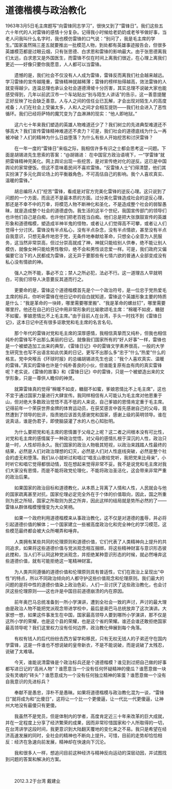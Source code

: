 #                                         道德楷模与政治教化
    
   1963年3月5日毛主席题写“向雷锋同志学习”，很快又到了“雷锋日”。我们这些五六十年代的人对雷锋的感情十分复杂。记得我小时候给老奶奶或老爷爷做好事，当老人问我叫什么名字时，我也模仿雷锋的口气说：“别问了，我是毛主席的学生。”国家虽然隔三差五就要推出一批模范人物，到处都有英雄事迹报告会，但很多英雄模范都是过眼云烟，只有张思德、白求恩和雷锋的影响最大。由于张思德离我们太远，白求恩又是外国医生，而雷锋不仅在时间上离我们很近，在心理上离我们更近——好像只要你我愿意，人人都可以当雷锋。

　　遗憾的是，我们社会不仅没有人人成为雷锋，雷锋反而离我们社会越来越远。学习雷锋的宣传越隆重，雷锋精神就越稀薄；雷锋的榜样抬得越高，效法雷锋的人就变得越少。连温总理也承认全社会道德滑坡十分厉害，其实总理不说破大家也能感受得到，几年以前武汉市一个车站贴出“别与陌生人讲话”的告示，这一善意提醒正好反映了社会缺乏善意。人与人之间的信任业已瓦解，才会出现对陌生人的高度戒备；人们在社会上受骗太多，人和人之间才会相互提防——我们社会进入了恶性循环。我们已经将萨特的魔咒变为了血淋淋的现实：“他人即地狱。”

　　这六七十年来我们塑造的英雄人物难道还少了？我们树立的先进典型难道还不够高大？我们宣传雷锋精神难道还不卖力？可是，我们社会的道德底线为什么一再被冲破？人们的精神为什么日益堕落？为什么有些人开始挖苦和讨厌雷锋？

　　在一年一度的“雷锋日”来临之际，我相信许多有识之士都会思考这一问题。下面是胡锡进先生思索的答案：“@胡锡进： 在中国官方政治语境下，一“学雷锋”就把雷锋精神完美化。网上舆论出现一些挖苦，是对宣传绝对化的逆反。这已是中国舆论的家常便饭。但这不意味着民间不喜欢雷锋。“反雷锋人士”们得清楚，他们其实扮演了多元化舆论场上的平衡器角色，不可高估自己的影响。我个人喜欢真实、温暖的雷锋。”

　　胡总编将人们“挖苦”雷锋，看成是对官方完美化雷锋的逆反心理。这只说到了问题的一个方面，而且还不是最本质的方面。过分美化雷锋造成社会的逆反心理，那还是不幸不中的万幸，将模范人物不断神化和圣化，不是造成整个社会的弱智愚昧，就是造成整个社会的道德虚伪。我生活的这半个世纪，我国宣传部门的领导们也许他们自己是白痴，也许他们把老百姓当白痴。他们总是把大张旗鼓宣传的英雄形象和道德楷模，塑造成半神半鬼的怪物，或者让人们觉得高不可攀，或者让人们觉得十分讨厌。雷锋没有半点私心，没有半点杂念，没有半点情欲，甚至没有半点自我意识，只想无条件地忠于党，无条件地奉献给革命，只想全心全意为人民服务，这当然非常崇高，但过分崇高就成了神，神就只能给别人供奉，绝不能让别人模仿，就像女神只能给男性敬仰，绝不会和男性谈恋爱一样。可是，我们政府又偏偏要它治下的人民都成为雷锋，这无异于要那些有七情六欲的普通人全部变成没有私心没有情欲的神。

　　强人之所不能，事必不立；禁人之所必犯，法必不行。这一道理古人早就明白，可我们领导人决意要反其道而行之。

　　更要命的是，雷锋这个道德楷模首先是个一个政治符号，是一位忠于党热爱毛主席的标兵，你听听雷锋在他日记中的自白就知道，雷锋这个英雄形象主要的特质是什么：“我是革命的一块砖，哪里需要哪里搬”、“我是革命的螺丝钉”，哪里需要哪里拧。他还在自己的日记中用非常形象的比喻歌颂毛主席：“棉暖不如皮，糖甜不如蜜，爹娘恩情比不上毛主席。”由于目前人在台湾，手头一时找不到《雷锋日记》，这本日记中还有很多讴歌党和毛主席的名言名句。

　　那个年代的雷锋对党和毛主席的深厚感情，我相信真挚而又纯朴，但我也相信纯朴的雷锋写不出那么美丽的日记。就像我们国家所有的“好人好事”一样，雷锋也是一个被塑造加工出来的典型，《雷锋日记》中的雷锋文学素养很高，一般的大学生研究生也写不出语言如此优美的日记，更写不出那么多“忠于”什么“热爱”什么的格言。党中央喉舌《环球时报》的总编胡锡进先生也说：“我个人喜欢真实、温暖的雷锋。”真实的雷锋也许是个纯朴善良的小伙，但谁能复原有血有肉的真实雷锋呢？老实说，《雷锋的故事》和《雷锋日记》中的雷锋，只是一个被塑造出来的文学形象，只是一尊供人瞻仰的神灵。

　　就算雷锋真的觉得“棉暖不如皮，糖甜不如蜜，爹娘恩情比不上毛主席”，这也不宜于通过国家力量进行大肆宣传。我同样相信有人可能认为毛主席对他恩重于山，但对绝大多数政治觉悟不高不低的人来说，自己爹娘的恩情肯定重于毛主席。记得前年一个荣获世界金牌的体育运动员，在获奖感言中首先感谢自己的父母，竟然遭到了领导的批评，指责她应该首先感谢党和国家，感谢上级的英明领导。谁在说真话，谁是伪君子，即使脑袋灌了水的人也心知肚明。

　　为什么要把党和毛主席的恩情置于父母之上呢？这二者之间根本没有可比性，对党和毛主席的感情属于一种政治觉悟，对父母的感情扎根于深沉的人性，政治只是一时，人性却将永久。我们国家的政治人物极其短视，以政治来践踏人性最终的结果，必然是人们对政治理想的幻灭，必然是人们对人性底线突破，必然是整个社会的虚无和堕落。我们从小就听过和唱过“唱支山歌给党听，我把党来比母亲”，小时听它和唱它觉得都很动情，现在想起来觉得非常不妥。我不是说党和毛主席对我们大家没有恩情，而是不能将政党伦理化，不能将政治圣洁化，这会带来非常严重的政治后果。

　　如果国家的政治目标和道德教化，从本质上背离了人情和人性，人民就会与他的国家疏离甚至对抗，国家伦理必定完全外在于个体的价值取向，因此，国之所重则为民之所轻，国家之所取则为民之所弃，因此这样的结局就是势所必然的了——雷锋从群体楷模慢慢变为大众笑柄。

　　如果一个政府利用道德楷模来从事政治教化，这不仅是对道德的羞辱，并必将引起道德价值的解体；一个国家建立一些被高度政治化和完全神化的学习模范，这些模范最终都会被大众所嘲弄和唾弃。

　　人类拥有某些共同的伦理原则和道德价值，它们代表了人类精神向上提升的共同追求，如果将这些道德价值与党派观念相互捆绑，将这些精神财富与意识形态彼此搅和，当人们不认同这种党派观念，并拒绝某种意识形态的时候，就必然唾弃这些道德价值，就有可能拒绝这一笔精神财富。

　　为人类共同遵循的道德价值和伦理原则具有普适性，它们在政治上呈现出“中性”的特点，所以不同政治倾向的人都守护这些价值观念和伦理原则。我们最大的问题的是将中性的道德价值染上政治色彩，人们一旦讨厌了这些政治教化，也会讨厌这些伦理原则——这也许是中国目前道德崩溃的内在原因。

　　前年奥巴马总统准备到一所小学演讲，遭到全社会一致的声讨，声讨的最大理由是政治人物不能把党派观念带进学校中，最后是奥巴马总统放弃了这次演讲。大家想一想，如果这件事发生在中国，国家最高领导人要到哪所小学演讲，那不仅是这所小学的荣耀，也是这个县的荣耀，也是这个省的荣耀。谁还会谁还敢拒绝国家最高领导呢？我们这里权力没有任何边界，政治教化伸展到每个角落。

　　有权有钱人的后代纷纷去西方留学和移民，只有无权无钱人的子弟还守在国内学雷锋，这是一件谁也不想说破的皇帝新衣，不是不能说破，而是说破了太残忍，说破了太难堪。

　　今天，谁能说清雷锋是个政治标兵还是个道德楷模？谁见到过把自己做的好事都写进日记的“高尚人物”？谁愿意当一个没有任何怀疑精神的傻瓜？谁愿意做一块没有灵魂的“砖头”？谁愿意成为一个没有任何独立精神的笨蛋？谁愿意做一个没有自我意识的先进标兵？

　　奉献不是愚忠，淳朴不是愚昧。如果将道德楷模与政治教化混为一谈，“雷锋日”就将成为和“比傻日”，这将让一个比一个更傻逼，让一代比一代更傻逼，让神州大地没有最傻只有更傻。

　　我虽然不是党员，但是体制内的学者，高度肯定近三十年来改革的巨大成就，并在一定程度上分享了经济繁荣的成果，因而非常珍惜国家和个人所取得的一切，在台湾讲学这段时间，我更意识到大陆翻天覆地的变化来之不易。我只是希望在经济高速发展的同时，全社会的精神也不断向上提升。可惜，目前的走势却恰恰相反：经济在急速向前发展，精神却在快速向下沉沦。

　　我和很多人一样，想追问目前这种经济与精神反向运动的深层动因，并试图找到问题的答案和解决的方案。

　　

　　2012.3.2于台湾   戴建业 
